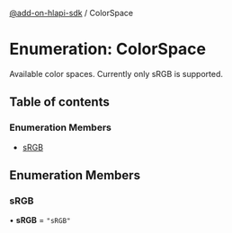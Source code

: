[@add-on-hlapi-sdk](../overview.md) / ColorSpace

# Enumeration: ColorSpace

Available color spaces. Currently only sRGB is supported.

## Table of contents

### Enumeration Members

- [sRGB](color-space.md#sRGB)

## Enumeration Members

### sRGB

• **sRGB** = ``"sRGB"``
